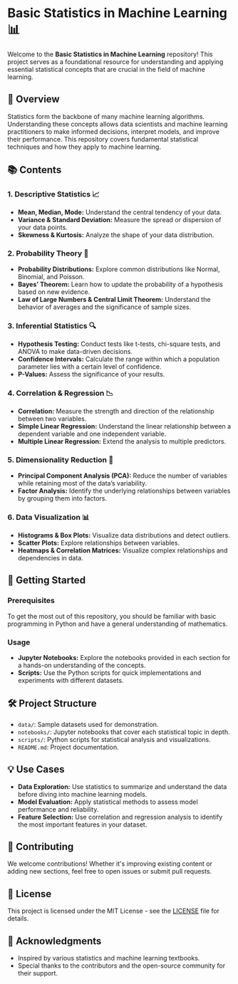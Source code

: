 # Basic Statistics in Machine Learning 📊

Welcome to the **Basic Statistics in Machine Learning** repository! This project serves as a foundational resource for understanding and applying essential statistical concepts that are crucial in the field of machine learning.

## 📝 Overview

Statistics form the backbone of many machine learning algorithms. Understanding these concepts allows data scientists and machine learning practitioners to make informed decisions, interpret models, and improve their performance. This repository covers fundamental statistical techniques and how they apply to machine learning.

## 📚 Contents

### 1. **Descriptive Statistics** 📈
   - **Mean, Median, Mode:** Understand the central tendency of your data.
   - **Variance & Standard Deviation:** Measure the spread or dispersion of your data points.
   - **Skewness & Kurtosis:** Analyze the shape of your data distribution.

### 2. **Probability Theory** 🎲
   - **Probability Distributions:** Explore common distributions like Normal, Binomial, and Poisson.
   - **Bayes’ Theorem:** Learn how to update the probability of a hypothesis based on new evidence.
   - **Law of Large Numbers & Central Limit Theorem:** Understand the behavior of averages and the significance of sample sizes.

### 3. **Inferential Statistics** 🔍
   - **Hypothesis Testing:** Conduct tests like t-tests, chi-square tests, and ANOVA to make data-driven decisions.
   - **Confidence Intervals:** Calculate the range within which a population parameter lies with a certain level of confidence.
   - **P-Values:** Assess the significance of your results.

### 4. **Correlation & Regression** 📉
   - **Correlation:** Measure the strength and direction of the relationship between two variables.
   - **Simple Linear Regression:** Understand the linear relationship between a dependent variable and one independent variable.
   - **Multiple Linear Regression:** Extend the analysis to multiple predictors.

### 5. **Dimensionality Reduction** 🧮
   - **Principal Component Analysis (PCA):** Reduce the number of variables while retaining most of the data’s variability.
   - **Factor Analysis:** Identify the underlying relationships between variables by grouping them into factors.

### 6. **Data Visualization** 📊
   - **Histograms & Box Plots:** Visualize data distributions and detect outliers.
   - **Scatter Plots:** Explore relationships between variables.
   - **Heatmaps & Correlation Matrices:** Visualize complex relationships and dependencies in data.

## 🚀 Getting Started

### Prerequisites
To get the most out of this repository, you should be familiar with basic programming in Python and have a general understanding of mathematics.

### Usage
- **Jupyter Notebooks:** Explore the notebooks provided in each section for a hands-on understanding of the concepts.
- **Scripts:** Use the Python scripts for quick implementations and experiments with different datasets.

## 🛠️ Project Structure
- `data/`: Sample datasets used for demonstration.
- `notebooks/`: Jupyter notebooks that cover each statistical topic in depth.
- `scripts/`: Python scripts for statistical analysis and visualizations.
- `README.md`: Project documentation.

## 💡 Use Cases
- **Data Exploration:** Use statistics to summarize and understand the data before diving into machine learning models.
- **Model Evaluation:** Apply statistical methods to assess model performance and reliability.
- **Feature Selection:** Use correlation and regression analysis to identify the most important features in your dataset.

## 🤝 Contributing
We welcome contributions! Whether it's improving existing content or adding new sections, feel free to open issues or submit pull requests.

## 📄 License
This project is licensed under the MIT License - see the [LICENSE](LICENSE) file for details.

## 👥 Acknowledgments
- Inspired by various statistics and machine learning textbooks.
- Special thanks to the contributors and the open-source community for their support.
